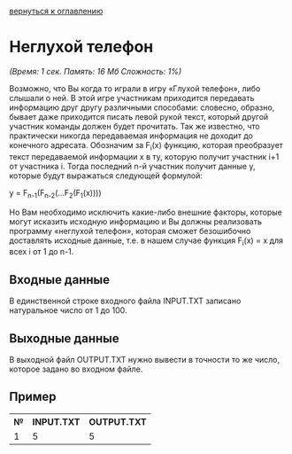 <a href="/README.md">вернуться к оглавлению</a><br>

<h1>Неглухой телефон</h1>
<i>(Время: 1&nbsp;сек. Память: 16 Мб&nbsp;Сложность: 1%)</i>

<p class=text>
Возможно, что Вы когда то играли в игру «Глухой телефон», либо слышали о ней. В этой игре участникам приходится передавать информацию друг другу различными способами: словесно, образно, бывает даже приходится писать левой рукой текст, который другой участник команды должен будет прочитать. Так же известно, что практически никогда передаваемая информация не доходит до конечного адресата. Обозначим за F<sub>i</sub>(x) функцию, которая преобразует текст передаваемой информации x в ту, которую получит участник i+1 от участника i. Тогда последний n-й участник получит данные y, которые будут выражаться следующей формулой:
</p>
<p class=text>
y = F<sub>n-1</sub>(F<sub>n-2</sub>(…F<sub>2</sub>(F<sub>1</sub>(x))))
</p>
<p class=text>
Но Вам необходимо исключить какие-либо внешние факторы, которые могут исказить исходную информацию и Вы должны реализовать программу «неглухой телефон», которая сможет безошибочно доставлять исходные данные, т.е. в нашем случае функция F<sub>i</sub>(x) = x для всех i от 1 до n-1.
</p>

<h2>Входные данные</h2>

<p class=text>
В единственной строке входного файла INPUT.TXT записано натуральное число от 1 до 100.
</p>

<h2>Выходные данные</h2>

<p class=text>
В выходной файл OUTPUT.TXT нужно вывести в точности то же число, которое задано во входном файле.
</p>

<h2>Пример</h2>

<table >
<tr><th>№</th><th>INPUT.TXT</th><th>OUTPUT.TXT</th></tr>
<tr class=white2><td>1</td><td>5</td><td>5</td></tr>
</table>
